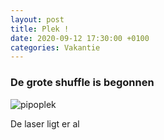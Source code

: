 ```yaml
---
layout: post
title: Plek !
date: 2020-09-12 17:30:00 +0100
categories: Vakantie
---
```


### De grote shuffle is begonnen
![pipoplek](https://prisse.net/pipoplek.jpg)  

De laser ligt er al
